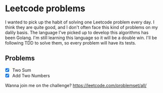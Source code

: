 # Leetcode problems

I wanted to pick up the habit of solving one Leetcode problem every day. I think they are quite good, and I don't often face this kind of problems on my dalily basis. 
The language I've picked up to develop this algorithms has been Golang. I'm still learning this language so it will be a double win. 
I'll be following TDD to solve them, so every problem will have its tests.

## Problems 
- [x] Two Sum
- [x] Add Two Numbers

Wanna join me on the challenge? https://leetcode.com/problemset/all/